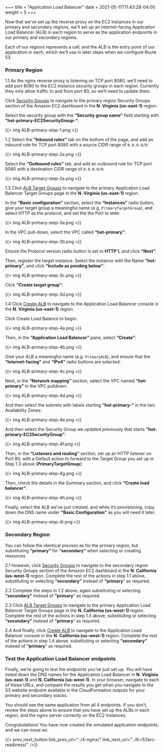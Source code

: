 +++
title = "Application Load Balancer"
date =  2021-05-11T11:43:28-04:00
weight = 5
+++

Now that we've set up the reverse proxy on the EC2 instances in our primary and secondary regions, we'll set up an internet-facing Application Load Balancer (ALB) in each region to serve as the application endpoints in our primary and secondary regions.

Each of our regions represents a cell, and the ALB is the entry point of our application in each, which we’ll use in later steps when we configure Route 53.

### Primary Region

1.1 As the nginx reverse proxy is listening on TCP port 8080, we’ll need to add port 8080 to the EC2 instance security groups in each region. Currently they only allow traffic to and from port 80, so we’ll need to update them.
 
Click [Security Groups](https://us-east-1.console.aws.amazon.com/ec2/home?region=us-east-1#SecurityGroups) to navigate to the primary region Security Groups section of the Amazon EC2 dashboard in the **N. Virginia (us-east-1)** region.

Select the security group with the **“Security group name“** field starting with **”hot-primary-EC2SecurityGroup-“**:

{{< img ALB-primary-step-1.png >}}

1.2 Select the **“Inbound rules”** tab on the bottom of the page, and add an inbound rule for TCP port 8080 with a source CIDR range of `0.0.0.0/0`:

{{< img ALB-primary-step-2a.png >}}

Select the **“Outbound rules”** tab, and add an outbound rule for TCP port 8080 with a destination CIDR range of `0.0.0.0/0`:

{{< img ALB-primary-step-2a.png >}}

1.3 Click [ALB Target Groups](https://us-east-1.console.aws.amazon.com/ec2/home?region=us-east-1#CreateTargetGroup) to navigate to the primary Application Load Balancer Target Groups page in the **N. Virginia (us-east-1)** region.

In the **“Basic configuration”** section, select the **“Instances”** radio button, give your target group a meaningful name (e.g. `PrimaryTargetGroup`), and select HTTP as the protocol, and set the the Port to `8080`:

{{< img ALB-primary-step-3a.png >}}

In the VPC pull-down, select the VPC called **“hot-primary”**:

{{< img ALB-primary-step-3b.png >}}

Ensure the Protocol version radio button is set to **HTTP 1**, and click **“Next”**.

Then, register the target instance. Select the instance with the Name **“hot-primary”**, and click **“Include as pending below”**:

{{< img ALB-primary-step-3c.png >}}

Click **“Create target group”**:

{{< img ALB-primary-step-3d.png >}}

1.4 Click [Create ALB](https://us-east-1.console.aws.amazon.com/ec2/home?region=us-east-1#LoadBalancers:sort=loadBalancerName) to navigate to the Application Load Balancer console in the **N. Virginia (us-east-1)** region.

Click Create Load Balance to begin:

{{< img ALB-primary-step-4a.png >}}

Then, in the **“Application Load Balancer”** pane, select **“Create”**:

{{< img ALB-primary-step-4b.png >}}

Give your ALB a meaningful name (e.g. `PrimaryALB`), and ensure that the **“Internet-facing”** and **“IPv4”** radio buttons are selected:

{{< img ALB-primary-step-4c.png >}}

Next, in the **“Network mapping”** section, select the VPC named **“hot-primary”** in the VPC pulldown:

{{< img ALB-primary-step-4d.png >}}

And then select the subnets with labels starting **“hot-primary-”** in the two Availability Zones:

{{< img ALB-primary-step-4e.png >}}

And then select the Security Group we updated previously that starts **“hot-primary-EC2SecurityGroup”**:

{{< img ALB-primary-step-4f.png >}}

Then, in the **“Listeners and routing”** section, set up an HTTP listener on Port 80, with a Default action to forward to the Target Group you set up in Step 1.3 above (**PrimaryTargetGroup**):

{{< img ALB-primary-step-4g.png >}}

Then, check the details in the Summary section, and click **“Create load balancer”**:

{{< img ALB-primary-step-4h.png >}}

Finally, select the ALB we’ve just created, and while it’s provisioning, copy down the DNS name under **"Basic Configuration"** as you will need it later:

{{< img ALB-primary-step-4i.png >}}

### Secondary Region

You can follow the identical process as for the primary region, but substituting **“primary”** for **“secondary”** when selecting or creating resources.

2.1 However, click [Security Groups](https://us-west-1.console.aws.amazon.com/ec2/home?region=us-west-1#SecurityGroups) to navigate to the secondary region Security Groups section of the Amazon EC2 dashboard in the **N. California (us-west-1)** region. Complete the rest of the actions in step 1.1 above, substituting or selecting **“secondary”** instead of **“primary**” as required.

2.2 Complete the steps in 1.2 above, again substituting or selecting **“secondary”** instead of **“primary**” as required.

2.3 Click [ALB Target Groups](https://us-west-1.console.aws.amazon.com/ec2/home?region=us-west-1#CreateTargetGroup) to navigate to the primary Application Load Balancer Target Groups page in the **N. California (us-west-1)** region. Complete the rest of the actions in step 1.3 above, substituting or selecting **“secondary”** instead of **“primary**” as required.

2.4 And finally, click [Create ALB](https://us-west-1.console.aws.amazon.com/ec2/home?region=us-west-1#LoadBalancers:sort=loadBalancerName) to navigate to the Application Load Balancer console in the **N. California (us-west-1)** region. Complete the rest of the actions in step 1.4 above, substituting or selecting **“secondary”** instead of **“primary**” as required.

### Test the Application Load Balancer endpoints

Finally, we’re going to test the endpoints you’ve just set up. You will have noted down the DNS names for the Application Load Balancer in **N. Virginia (us-east-1)** and **N. California (us-west-1)**. In your browser, navigate to each of these URLs, and compare the results you get when you navigate to the S3 website endpoint available in the CloudFormation outputs for your primary and secondary stacks.

You should see the same application from all 4 endpoints. If you don’t, review the steps above to ensure that you have set up the ALBs in each region, and the nginx server correctly on the EC2 instances. 

Congratulations! You have now created the simulated application endpoints, and we can move on.


{{< prev_next_button link_prev_url="../4-nginx/" link_next_url="../6-r53arc-readiness/" />}}

